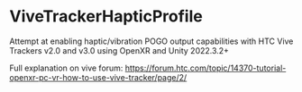 # ViveTrackerHapticProfile
Attempt at enabling haptic/vibration POGO output capabilities with HTC Vive Trackers v2.0 and v3.0
using OpenXR and Unity 2022.3.2+

Full explanation on vive forum: https://forum.htc.com/topic/14370-tutorial-openxr-pc-vr-how-to-use-vive-tracker/page/2/
